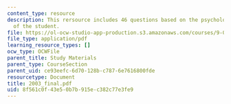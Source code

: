 ```yaml
---
content_type: resource
description: This rersource includes 46 questions based on the psychological understanding
  of the student.
file: https://ol-ocw-studio-app-production.s3.amazonaws.com/courses/9-00-introduction-to-psychology-fall-2004/8f561c0f43e50b7b915ec382c77e3fe9_2003_final.pdf
file_type: application/pdf
learning_resource_types: []
ocw_type: OCWFile
parent_title: Study Materials
parent_type: CourseSection
parent_uid: ce93eefc-6d70-128b-c787-6e7616800fde
resourcetype: Document
title: 2003_final.pdf
uid: 8f561c0f-43e5-0b7b-915e-c382c77e3fe9
---
```

